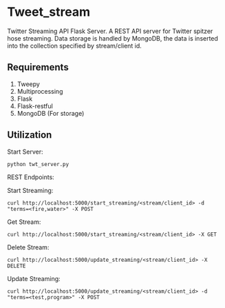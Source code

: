 Tweet_stream
============

Twitter Streaming API Flask Server. A REST API server for Twitter spitzer hose streaming. Data storage is handled by MongoDB, the data is inserted into the collection specified by stream/client id.


## Requirements
1. Tweepy
2. Multiprocessing
3. Flask
4. Flask-restful
5. MongoDB (For storage)

## Utilization

Start Server:
```
python twt_server.py
```

REST Endpoints:

Start Streaming: 
```
curl http://localhost:5000/start_streaming/<stream/client_id> -d "terms=<fire,water>" -X POST
```

Get Stream:
```
curl http://localhost:5000/start_streaming/<stream/client_id> -X GET
```

Delete Stream:
```
curl http://localhost:5000/update_streaming/<stream/client_id> -X DELETE
```

Update Streaming:
```
curl http://localhost:5000/update_streaming/<stream/client_id> -d "terms=<test,program>" -X POST
```
